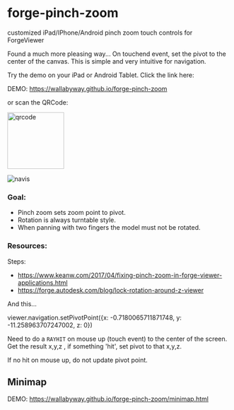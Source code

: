 # forge-pinch-zoom
customized iPad/IPhone/Android pinch zoom touch controls for ForgeViewer

Found a much more pleasing way...
On touchend event, set the pivot to the center of the canvas.
This is simple and very intuitive for navigation.

Try the demo on your iPad or Android Tablet.  Click the link here:

DEMO: https://wallabyway.github.io/forge-pinch-zoom

or scan the QRCode:

<img width="128" alt="qrcode" src="https://user-images.githubusercontent.com/440241/72190986-c24aca80-33b5-11ea-9773-c23c44957fff.png">


![navis](https://user-images.githubusercontent.com/440241/70171493-a9971880-1683-11ea-9f66-0c981f007333.jpg)


### Goal:

- Pinch zoom sets zoom point to pivot. 
- Rotation is always turntable style. 
- When panning with two fingers the model must not be rotated.


### Resources:

Steps:
- https://www.keanw.com/2017/04/fixing-pinch-zoom-in-forge-viewer-applications.html
- https://forge.autodesk.com/blog/lock-rotation-around-z-viewer
 
 
And this…
 
viewer.navigation.setPivotPoint({x: -0.7180065711871748, y: -11.258963707247002, z: 0})
 
 
Need to do a `RAYHIT` on mouse up (touch event) to the center of the screen.  Get the result x,y,z , if something 'hit', set  pivot to that x,y,z.

If no hit on mouse up, do not update pivot point.

## Minimap

DEMO: https://wallabyway.github.io/forge-pinch-zoom/minimap.html
